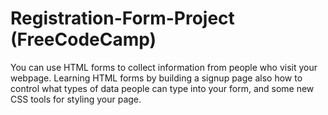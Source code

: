 # Registration-Form-Project (FreeCodeCamp)
You can use HTML forms to collect information from people who visit your webpage.  Learning HTML forms by building a signup page also how to control what types of data people can type into your form, and some new CSS tools for styling your page.
